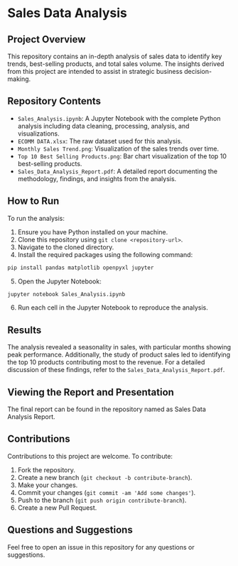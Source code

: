 # Sales Data Analysis

## Project Overview

This repository contains an in-depth analysis of sales data to identify key trends, best-selling products, and total sales volume. The insights derived from this project are intended to assist in strategic business decision-making.

## Repository Contents

- `Sales_Analysis.ipynb`: A Jupyter Notebook with the complete Python analysis including data cleaning, processing, analysis, and visualizations.
- `ECOMM DATA.xlsx`: The raw dataset used for this analysis.
- `Monthly Sales Trend.png`: Visualization of the sales trends over time.
- `Top 10 Best Selling Products.png`: Bar chart visualization of the top 10 best-selling products.
- `Sales_Data_Analysis_Report.pdf`: A detailed report documenting the methodology, findings, and insights from the analysis.

## How to Run

To run the analysis:

1. Ensure you have Python installed on your machine.
2. Clone this repository using `git clone <repository-url>`.
3. Navigate to the cloned directory.
4. Install the required packages using the following command:

```bash
pip install pandas matplotlib openpyxl jupyter
```

5. Open the Jupyter Notebook:

```bash
jupyter notebook Sales_Analysis.ipynb
```

6. Run each cell in the Jupyter Notebook to reproduce the analysis.

## Results

The analysis revealed a seasonality in sales, with particular months showing peak performance. Additionally, the study of product sales led to identifying the top 10 products contributing most to the revenue. For a detailed discussion of these findings, refer to the `Sales_Data_Analysis_Report.pdf`.

## Viewing the Report and Presentation

The final report can be found in the repository named as Sales Data Analysis Report.
## Contributions

Contributions to this project are welcome. To contribute:

1. Fork the repository.
2. Create a new branch (`git checkout -b contribute-branch`).
3. Make your changes.
4. Commit your changes (`git commit -am 'Add some changes'`).
5. Push to the branch (`git push origin contribute-branch`).
6. Create a new Pull Request.

## Questions and Suggestions

Feel free to open an issue in this repository for any questions or suggestions.
